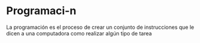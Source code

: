 # Programaci-n
La programación es el proceso de crear un conjunto de instrucciones que le dicen a una computadora como realizar algún tipo de tarea
